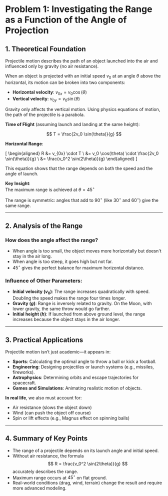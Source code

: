 # Problem 1: Investigating the Range as a Function of the Angle of Projection

## 1. Theoretical Foundation

Projectile motion describes the path of an object launched into the air and influenced only by gravity (no air resistance).

When an object is projected with an initial speed $v_0$ at an angle $\theta$ above the horizontal, its motion can be broken into two components:

- **Horizontal velocity**: $v_{0x} = v_0 \cos(\theta)$  
- **Vertical velocity**: $v_{0y} = v_0 \sin(\theta)$

Gravity only affects the vertical motion. Using physics equations of motion, the path of the projectile is a parabola.

**Time of Flight** (assuming launch and landing at the same height):

$$
T = \frac{2v_0 \sin(\theta)}{g}
$$

**Horizontal Range**:

\[
\begin{aligned}
R &= v_{0x} \cdot T \\
  &= v_0 \cos(\theta) \cdot \frac{2v_0 \sin(\theta)}{g} \\
  &= \frac{v_0^2 \sin(2\theta)}{g}
\end{aligned}
\]

This equation shows that the range depends on both the speed and the angle of launch.

**Key Insight**:  
The maximum range is achieved at $\theta = 45^\circ$

The range is symmetric: angles that add to $90^\circ$ (like $30^\circ$ and $60^\circ$) give the same range.

---

## 2. Analysis of the Range

### How does the angle affect the range?

- When angle is too small, the object moves more horizontally but doesn't stay in the air long.
- When angle is too steep, it goes high but not far.
- $45^\circ$ gives the perfect balance for maximum horizontal distance.

### Influence of Other Parameters:

- **Initial velocity ($v_0$)**: The range increases quadratically with speed. Doubling the speed makes the range four times longer.
- **Gravity ($g$)**: Range is inversely related to gravity. On the Moon, with lower gravity, the same throw would go farther.
- **Initial height ($h$)**: If launched from above ground level, the range increases because the object stays in the air longer.

---

## 3. Practical Applications

Projectile motion isn’t just academic—it appears in:

- **Sports**: Calculating the optimal angle to throw a ball or kick a football.
- **Engineering**: Designing projectiles or launch systems (e.g., missiles, fireworks).
- **Astrophysics**: Determining orbits and escape trajectories for spacecraft.
- **Games and Simulations**: Animating realistic motion of objects.

**In real life**, we also must account for:

- Air resistance (slows the object down)
- Wind (can push the object off course)
- Spin or lift effects (e.g., Magnus effect on spinning balls)

---

## 4. Summary of Key Points

- The range of a projectile depends on its launch angle and initial speed.
- Without air resistance, the formula 
  $$
  R = \frac{v_0^2 \sin(2\theta)}{g}
  $$
  accurately describes the range.
- Maximum range occurs at $45^\circ$ on flat ground.
- Real-world conditions (drag, wind, terrain) change the result and require more advanced modeling.
